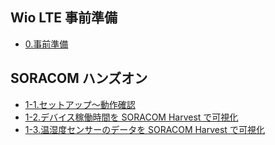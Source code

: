## Wio LTE 事前準備
- <a href="0/prepare.html" target="_blank">0.事前準備</a>

## SORACOM ハンズオン
- [1-1.セットアップ〜動作確認](1/1-setup.html)
- [1-2.デバイス稼働時間を SORACOM Harvest で可視化](1/2-uptime.html)
- [1-3.温湿度センサーのデータを SORACOM Harvest で可視化](1/3-sensor.html)
